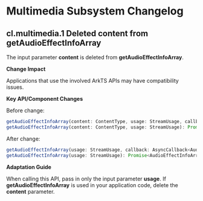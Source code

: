 # Multimedia Subsystem Changelog

## cl.multimedia.1 Deleted content from getAudioEffectInfoArray

The input parameter **content** is deleted from **getAudioEffectInfoArray**.

**Change Impact**

Applications that use the involved ArkTS APIs may have compatibility issues.

**Key API/Component Changes**

Before change:

 ```js
getAudioEffectInfoArray(content: ContentType, usage: StreamUsage, callback: AsyncCallback<AudioEffectInfoArray>): void;
getAudioEffectInfoArray(content: ContentType, usage: StreamUsage): Promise<AudioEffectInfoArray>;
 ```

After change:

 ```js
getAudioEffectInfoArray(usage: StreamUsage, callback: AsyncCallback<AudioEffectInfoArray>): void;
getAudioEffectInfoArray(usage: StreamUsage): Promise<AudioEffectInfoArray>;
 ```

**Adaptation Guide**

When calling this API, pass in only the input parameter **usage**. If **getAudioEffectInfoArray** is used in your application code, delete the **content** parameter.
